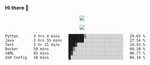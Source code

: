 ### Hi there 👋

<!--
**SuuTTT/SuuTTT** is a ✨ _special_ ✨ repository because its `README.md` (this file) appears on your GitHub profile.

Here are some ideas to get you started:

- 🔭 I’m currently working on ...
- 🌱 I’m currently learning ...
- 👯 I’m looking to collaborate on ...
- 🤔 I’m looking for help with ...
- 💬 Ask me about ...
- 📫 How to reach me: ...
- 😄 Pronouns: ...
- ⚡ Fun fact: ...
-->

<div align='center'>
    <p align='center'>
        <img src='https://github-readme-stats.vercel.app/api?line_height=27&username=SuuTTT&show_icons=true&theme=solarized-light'/>
    </p>
</div>    
<div align='center'>  
    <p align='center'>
        <img src='https://github-readme-stats.vercel.app/api/wakatime?username=SuuTTT&theme=solarized-light'/>
    </p>
    
</div>  

<!--START_SECTION:waka-->

```text
Python       3 hrs 4 mins    ███████▒░░░░░░░░░░░░░░░░░   29.03 %
Java         2 hrs 55 mins   ███████░░░░░░░░░░░░░░░░░░   27.54 %
Text         1 hr 31 mins    ███▓░░░░░░░░░░░░░░░░░░░░░   14.43 %
Docker       59 mins         ██▒░░░░░░░░░░░░░░░░░░░░░░   09.28 %
YAML         43 mins         █▓░░░░░░░░░░░░░░░░░░░░░░░   06.77 %
SSH Config   26 mins         █░░░░░░░░░░░░░░░░░░░░░░░░   04.18 %
```

<!--END_SECTION:waka-->
